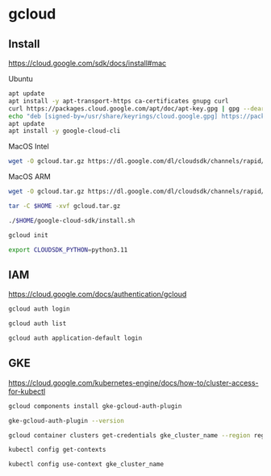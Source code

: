 # gcloud

## Install

https://cloud.google.com/sdk/docs/install#mac

Ubuntu
```sh
apt update
apt install -y apt-transport-https ca-certificates gnupg curl
curl https://packages.cloud.google.com/apt/doc/apt-key.gpg | gpg --dearmor -o /usr/share/keyrings/cloud.google.gpg
echo "deb [signed-by=/usr/share/keyrings/cloud.google.gpg] https://packages.cloud.google.com/apt cloud-sdk main" |  tee -a /etc/apt/sources.list.d/google-cloud-sdk.list
apt update
apt install -y google-cloud-cli
```

MacOS Intel
```sh
wget -O gcloud.tar.gz https://dl.google.com/dl/cloudsdk/channels/rapid/downloads/google-cloud-cli-470.0.0-darwin-x86_64.tar.gz
```

MacOS ARM
```sh
wget -O gcloud.tar.gz https://dl.google.com/dl/cloudsdk/channels/rapid/downloads/google-cloud-cli-470.0.0-darwin-arm.tar.gz
```

```sh
tar -C $HOME -xvf gcloud.tar.gz
```

```sh
./$HOME/google-cloud-sdk/install.sh
```

```sh
gcloud init
```

```sh
export CLOUDSDK_PYTHON=python3.11
```

## IAM

https://cloud.google.com/docs/authentication/gcloud

```sh
gcloud auth login
```

```sh
gcloud auth list
```

```sh
gcloud auth application-default login
```

## GKE

https://cloud.google.com/kubernetes-engine/docs/how-to/cluster-access-for-kubectl

```sh
gcloud components install gke-gcloud-auth-plugin
```

```sh
gke-gcloud-auth-plugin --version
```

```sh
gcloud container clusters get-credentials gke_cluster_name --region region_name --project project_name
```

```sh
kubectl config get-contexts
```

```sh
kubectl config use-context gke_cluster_name
```
